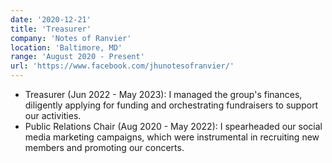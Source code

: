 ```yaml
---
date: '2020-12-21'
title: 'Treasurer'
company: 'Notes of Ranvier'
location: 'Baltimore, MD'
range: 'August 2020 - Present'
url: 'https://www.facebook.com/jhunotesofranvier/'
---
```


- Treasurer (Jun 2022 - May 2023): I managed the group's finances, diligently applying for funding and orchestrating fundraisers to support our activities.
- Public Relations Chair (Aug 2020 - May 2022): I spearheaded our social media marketing campaigns, which were instrumental in recruiting new members and promoting our concerts.
